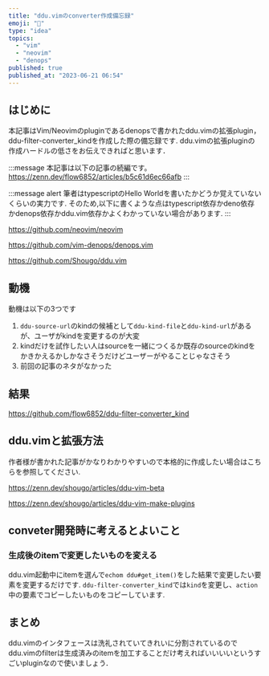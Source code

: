 ```yaml
---
title: "ddu.vimのconverter作成備忘録"
emoji: "🌟"
type: "idea"
topics:
  - "vim"
  - "neovim"
  - "denops"
published: true
published_at: "2023-06-21 06:54"
---
```


## はじめに

本記事はVim/Neovimのpluginであるdenopsで書かれたddu.vimの拡張plugin，ddu-filter-converter_kindを作成した際の備忘録です.
ddu.vimの拡張pluginの作成ハードルの低さをお伝えできればと思います．

:::message 
本記事は以下の記事の続編です。
https://zenn.dev/flow6852/articles/b5c61d6ec66afb
:::

:::message alert
筆者はtypescriptのHello Worldを書いたかどうか覚えていないくらいの実力です.
そのため,以下に書くような点はtypescript依存かdeno依存かdenops依存かddu.vim依存かよくわかっていない場合があります.
:::

https://github.com/neovim/neovim

https://github.com/vim-denops/denops.vim

https://github.com/Shougo/ddu.vim


## 動機

動機は以下の3つです

1. `ddu-source-url`のkindの候補として`ddu-kind-file`と`ddu-kind-url`があるが、ユーザがkindを変更するのが大変
1. kindだけを試作したい人はsourceを一緒につくるか既存のsourceのkindをかきかえるかしかなさそうだけどユーザーがやることじゃなさそう
1. 前回の記事のネタがなかった

## 結果

https://github.com/flow6852/ddu-filter-converter_kind

## ddu.vimと拡張方法

作者様が書かれた記事がかなりわかりやすいので本格的に作成したい場合はこちらを参照してください.

https://zenn.dev/shougo/articles/ddu-vim-beta

https://zenn.dev/shougo/articles/ddu-vim-make-plugins

## conveter開発時に考えるとよいこと

### 生成後のitemで変更したいものを変える

ddu.vim起動中にitemを選んで`echom ddu#get_item()`をした結果で変更したい要素を変更するだけです.
`ddu-filter-converter_kind`では`kind`を変更し、`action`中の要素でコピーしたいものをコピーしています.

## まとめ

ddu.vimのインタフェースは洗礼されていてきれいに分割されているのでddu.vimのfilterは生成済みのitemを加工することだけ考えればいいいいというすごいpluginなので使いましょう．

